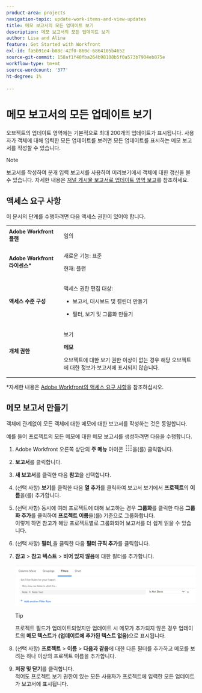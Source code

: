 ```yaml
---
product-area: projects
navigation-topic: update-work-items-and-view-updates
title: 메모 보고서의 모든 업데이트 보기
description: 메모 보고서의 모든 업데이트 보기
author: Lisa and Alina
feature: Get Started with Workfront
exl-id: fa5b91e4-b88c-42f0-860c-6864105b4652
source-git-commit: 158af1f48fba264b98108b5f0a573b7904eb875e
workflow-type: tm+mt
source-wordcount: '377'
ht-degree: 1%

---
```


# 메모 보고서의 모든 업데이트 보기

<!--
<p data-mc-conditions="QuicksilverOrClassic.Draft mode">(NOTE: Alina: ***This is a report and it is in the Getting Started/ Updates section because I think it makes more sense to be in this area, where people want to view updates. - added this to this section from Reporting on 7/3/2018 ) </p>
-->

오브젝트의 업데이트 영역에는 기본적으로 최대 200개의 업데이트가 표시됩니다. 사용자가 객체에 대해 입력한 모든 업데이트를 보려면 모든 업데이트를 표시하는 메모 보고서를 작성할 수 있습니다.

>[!NOTE]
>
>보고서를 작성하여 분개 입력 보고서를 사용하여 미리보기에서 객체에 대한 갱신을 볼 수 있습니다. 자세한 내용은 [저널 게시물 보고서로 업데이트 영역 보고](../../reports-and-dashboards/reports/creating-and-managing-reports/create-journal-entry-report.md)를 참조하세요.

## 액세스 요구 사항

이 문서의 단계를 수행하려면 다음 액세스 권한이 있어야 합니다.

<table style="table-layout:auto"> 
 <col> 
 </col> 
 <col> 
 </col> 
 <tbody> 
  <tr> 
   <td role="rowheader"><strong>Adobe Workfront 플랜</strong></td> 
   <td> <p>임의</p> </td> 
  </tr> 
  <tr> 
   <td role="rowheader"><strong>Adobe Workfront 라이센스*</strong></td> 
   <td> <p>새로운 기능: 표준 </p>
   <p>현재: 플랜</p> </td> 
  </tr> 
  <tr> 
   <td role="rowheader"><strong>액세스 수준 구성</strong></td> 
   <td> <p>액세스 권한 편집 대상:</p> 
    <ul> 
     <li> <p>보고서, 대시보드 및 캘린더 만들기</p> </li> 
     <li> <p>필터, 보기 및 그룹화 만들기</p> </li> 
    </ul> </td> 
  </tr> 
  <tr> 
   <td role="rowheader"><strong>개체 권한</strong></td> 
   <td> <p>보기</p> <p><b>메모</b></p>
   <p>오브젝트에 대한 보기 권한 이상이 없는 경우 해당 오브젝트에 대한 정보가 보고서에 표시되지 않습니다.</p>  </td> 
  </tr> 
 </tbody> 
</table>

*자세한 내용은 [Adobe Workfront의 액세스 요구 사항](/help/quicksilver/administration-and-setup/add-users/access-levels-and-object-permissions/access-level-requirements-in-documentation.md)을 참조하십시오.

## 메모 보고서 만들기

객체에 관계없이 모든 객체에 대한 메모에 대한 보고서를 작성하는 것은 동일합니다.

예를 들어 프로젝트의 모든 메모에 대한 메모 보고서를 생성하려면 다음을 수행합니다.

1. Adobe Workfront 오른쪽 상단의 **주 메뉴** 아이콘 ![](assets/main-menu-icon.png)을(를) 클릭합니다.

1. **보고서**&#x200B;를 클릭합니다.
1. **새 보고서**&#x200B;를 클릭한 다음 **참고**&#x200B;을 선택합니다.

1. (선택 사항) **보기**&#x200B;를 클릭한 다음 **열 추가**&#x200B;를 클릭하여 보고서 보기에서 **프로젝트**&#x200B;의 **이름**&#x200B;을(를) 추가합니다. 

1. (선택 사항) 동시에 여러 프로젝트에 대해 보고하는 경우 **그룹화**&#x200B;를 클릭한 다음 **그룹화 추가**&#x200B;를 클릭하여 **프로젝트 이름**&#x200B;을(를) 기준으로 그룹화합니다.\
   이렇게 하면 참고가 해당 프로젝트별로 그룹화되어 보고서를 더 쉽게 읽을 수 있습니다. 

1. (선택 사항) **필터,**&#x200B;을 클릭한 다음 **필터 규칙 추가**&#x200B;를 클릭합니다.
1. **참고** > **참고 텍스트** > **비어 있지 않음**&#x200B;에 대한 필터를 추가합니다.

   ![](assets/note-note-text-not-blank-filter.png)

   >[!TIP]
   >
   >   프로젝트 필드가 업데이트되었지만 업데이트 시 메모가 추가되지 않은 경우 업데이트의 **메모 텍스트**&#x200B;가 **(업데이트에 추가된 텍스트 없음)**&#x200B;으로 표시됩니다.


1. (선택 사항) **프로젝트** > **이름** > **다음과 같음**&#x200B;에 대한 다른 필터를 추가하고 메모를 보려는 하나 이상의 프로젝트 이름을 추가합니다.
1. **저장 및 닫기**&#x200B;를 클릭합니다.\
   적어도 프로젝트 보기 권한이 있는 모든 사용자가 프로젝트에 입력한 모든 업데이트가 보고서에 표시됩니다.
